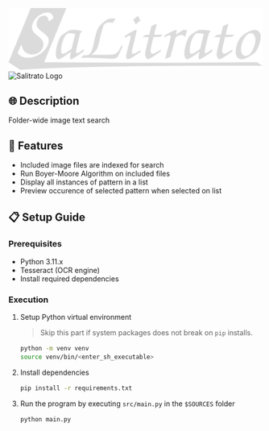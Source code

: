![Salitrato Logo](assets/salitrato_light.svg#gh-dark-mode-only)
![Salitrato Logo](assets/salitrato.svg#gh-light-mode-only)

## :globe_with_meridians: Description

Folder-wide image text search

## :abacus: Features

- Included image files are indexed for search
- Run Boyer-Moore Algorithm on included files
- Display all instances of pattern in a list
- Preview occurence of selected pattern when selected on list

## :clipboard: Setup Guide

### Prerequisites

- Python 3.11.x
- Tesseract (OCR engine)
- Install required dependencies

### Execution

1. Setup Python virtual environment
    > Skip this part if system packages does not break on `pip` installs.

    ```sh
    python -m venv venv
    source venv/bin/<enter_sh_executable>
    ```

2. Install dependencies

    ```sh
    pip install -r requirements.txt
    ```

3. Run the program by executing `src/main.py` in the `$SOURCES` folder

    ```sh
    python main.py
    ```
